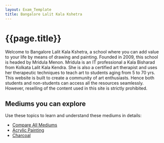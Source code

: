 ```yaml
---
layout: Exam_Template
title: Bangalore Lalit Kala Kshetra
---
```


# {{page.title}}

Welcome to Bangalore Lalit Kala Kshetra, a school where you can add value to your life by means of drawing and painting. Founded in 2009, this school is headed by Mridula Menon. Mridula is an IT professional a Kala Bisharad from Kolkata Lalit Kala Kendra. She is also a certified art therapist and uses her therapeutic techniques to teach art to students aging from 5 to 70 yrs. This website is built to create a community of art enthusiasts. Hence both students and non-students can access all the resources seamlessly. However, reselling of the content used in this site is strictly prohibited.

## Mediums you can explore

Use these topics to learn and understand these mediums in details:
-  [Compare All Mediums](Topics/Compare_All_Mediums.md)
-  [Acrylic Painting](Topics/Acrylic_Painting.md)
-  [Charcoal](Topics/Charcoal.md)

